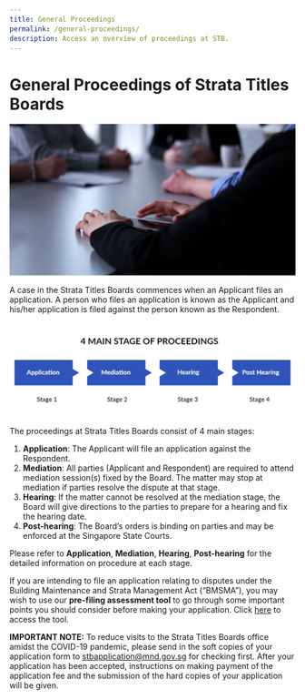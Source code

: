 ```yaml
---
title: General Proceedings
permalink: /general-proceedings/
description: Access an overview of proceedings at STB.
---
```

# General Proceedings of Strata Titles Boards
![general proceeding](/images/group-business-people-discussing-business-plan-office.jpg)

A case in the Strata Titles Boards commences when an Applicant files an application. A person who files an application is known as the Applicant and his/her application is filed against the person known as the Respondent.

![main stage of proceedings](/images/main%20stage%20of%20proceedings.jpg)

The proceedings at Strata Titles Boards consist of 4 main stages:

1.  **Application**: The Applicant will file an application against the Respondent.
2.  **Mediation**: All parties (Applicant and Respondent) are required to attend mediation session(s) fixed by the Board. The matter may stop at mediation if parties resolve the dispute at that stage.
3.  **Hearing**: If the matter cannot be resolved at the mediation stage, the Board will give directions to the parties to prepare for a hearing and fix the hearing date.
4.  **Post-hearing**: The Board’s orders is binding on parties and may be enforced at the Singapore State Courts.

Please refer to **Application**, **Mediation**, **Hearing**, **Post-hearing** for the detailed information on procedure at each stage.

If you are intending to file an application relating to disputes under the Building Maintenance and Strata Management Act (“BMSMA”), you may wish to use our **pre-filing assessment tool** to go through some important points you should consider before making your application. Click [here](/general-proceedings/prefilling-assessment-tool/) to access the tool.

**IMPORTANT NOTE:** To reduce visits to the Strata Titles Boards office amidst the COVID-19 pandemic, please send in the soft copies of your application form to [stbapplication@mnd.gov.sg](mailto:stbapplication@mnd.gov.sg) for checking first. After your application has been accepted, instructions on making payment of the application fee and the submission of the hard copies of your application will be given.